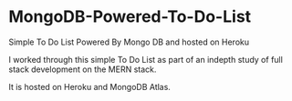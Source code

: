 # MongoDB-Powered-To-Do-List
Simple To Do List Powered By Mongo DB and hosted on Heroku

I worked through this simple To Do List as part of an indepth study of full stack development on the MERN stack.

It is hosted on Heroku and MongoDB Atlas.
